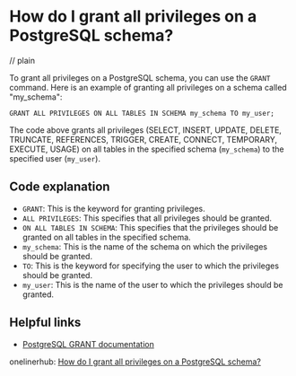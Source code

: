 # How do I grant all privileges on a PostgreSQL schema?
// plain

To grant all privileges on a PostgreSQL schema, you can use the `GRANT` command. Here is an example of granting all privileges on a schema called "my_schema":

```
GRANT ALL PRIVILEGES ON ALL TABLES IN SCHEMA my_schema TO my_user;
```

The code above grants all privileges (SELECT, INSERT, UPDATE, DELETE, TRUNCATE, REFERENCES, TRIGGER, CREATE, CONNECT, TEMPORARY, EXECUTE, USAGE) on all tables in the specified schema (`my_schema`) to the specified user (`my_user`).

## Code explanation


- `GRANT`: This is the keyword for granting privileges.
- `ALL PRIVILEGES`: This specifies that all privileges should be granted.
- `ON ALL TABLES IN SCHEMA`: This specifies that the privileges should be granted on all tables in the specified schema.
- `my_schema`: This is the name of the schema on which the privileges should be granted.
- `TO`: This is the keyword for specifying the user to which the privileges should be granted.
- `my_user`: This is the name of the user to which the privileges should be granted.

## Helpful links

- [PostgreSQL GRANT documentation](https://www.postgresql.org/docs/9.1/sql-grant.html)

onelinerhub: [How do I grant all privileges on a PostgreSQL schema?](https://onelinerhub.com/postgresql/how-do-i-grant-all-privileges-on-a-postgresql-schema)